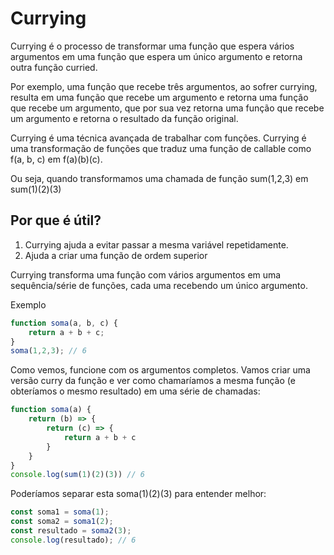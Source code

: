 # Currying

Currying é o processo de transformar uma função que espera vários argumentos em 
uma função que espera um único argumento e retorna outra função curried. 

Por exemplo, uma função que recebe três argumentos, ao sofrer currying, resulta 
em uma função que recebe um argumento e retorna uma função que recebe um 
argumento, que por sua vez retorna uma função que recebe um argumento e retorna 
o resultado da função original.

Currying é uma técnica avançada de trabalhar com funções. Currying é uma 
transformação de funções que traduz uma função de callable como f(a, b, c) em 
f(a)(b)(c).

Ou seja, quando transformamos uma chamada de função sum(1,2,3) em sum(1)(2)(3)

## Por que é útil?
1. Currying ajuda a evitar passar a mesma variável repetidamente.
2. Ajuda a criar uma função de ordem superior

Currying transforma uma função com vários argumentos em uma sequência/série de 
funções, cada uma recebendo um único argumento.

Exemplo

```javascript
function soma(a, b, c) { 
    return a + b + c; 
}
soma(1,2,3); // 6
```

Como vemos, funcione com os argumentos completos. Vamos criar uma versão curry 
da função e ver como chamaríamos a mesma função (e obteríamos o mesmo resultado) 
em uma série de chamadas:

```javascript
function soma(a) { 
    return (b) => { 
        return (c) => { 
            return a + b + c 
        } 
    } 
}
console.log(sum(1)(2)(3)) // 6
```

Poderíamos separar esta soma(1)(2)(3) para entender melhor:

```javascript
const soma1 = soma(1); 
const soma2 = soma1(2); 
const resultado = soma2(3); 
console.log(resultado); // 6
```